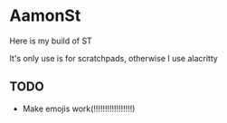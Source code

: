# AamonSt

Here is my build of ST

It's only use is for scratchpads, otherwise I use alacritty

## TODO

- Make emojis work(!!!!!!!!!!!!!!!!!)
